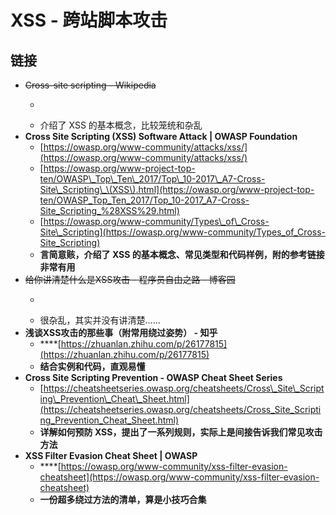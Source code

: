 # XSS - 跨站脚本攻击

## 链接

* ~~Cross-site scripting - Wikipedia~~ 
  * ~~~~[~~https://en.wikipedia.org/wiki/Cross-site\_scripting~~](https://en.wikipedia.org/wiki/Cross-site_scripting)~~~~
  * 介绍了 XSS 的基本概念，比较笼统和杂乱
* **Cross Site Scripting \(XSS\) Software Attack \| OWASP Foundation** 
  * [https://owasp.org/www-community/attacks/xss/](https://owasp.org/www-community/attacks/xss/)
  * [https://owasp.org/www-project-top-ten/OWASP\_Top\_Ten\_2017/Top\_10-2017\_A7-Cross-Site\_Scripting\_\(XSS\).html](https://owasp.org/www-project-top-ten/OWASP_Top_Ten_2017/Top_10-2017_A7-Cross-Site_Scripting_%28XSS%29.html)
  * [https://owasp.org/www-community/Types\_of\_Cross-Site\_Scripting](https://owasp.org/www-community/Types_of_Cross-Site_Scripting)
  * **言简意赅，介绍了 XSS 的基本概念、常见类型和代码样例，附的参考链接非常有用**
* ~~给你讲清楚什么是XSS攻击 - 程序员自由之路 - 博客园~~
  * ~~~~[~~https://www.cnblogs.com/54chensongxia/p/11643787.html~~](https://www.cnblogs.com/54chensongxia/p/11643787.html)~~~~
  * 很杂乱，其实并没有讲清楚……
* **浅谈XSS攻击的那些事（附常用绕过姿势） - 知乎** 
  * \*\*\*\*[https://zhuanlan.zhihu.com/p/26177815](https://zhuanlan.zhihu.com/p/26177815)
  * **结合实例和代码，直观易懂**
* **Cross Site Scripting Prevention - OWASP Cheat Sheet Series**
  * [https://cheatsheetseries.owasp.org/cheatsheets/Cross\_Site\_Scripting\_Prevention\_Cheat\_Sheet.html](https://cheatsheetseries.owasp.org/cheatsheets/Cross_Site_Scripting_Prevention_Cheat_Sheet.html)
  * **详解如何预防 XSS，提出了一系列规则，实际上是间接告诉我们常见攻击方法**
* **XSS Filter Evasion Cheat Sheet \| OWASP** 
  * \*\*\*\*[https://owasp.org/www-community/xss-filter-evasion-cheatsheet](https://owasp.org/www-community/xss-filter-evasion-cheatsheet)
  * **一份超多绕过方法的清单，算是小技巧合集**

